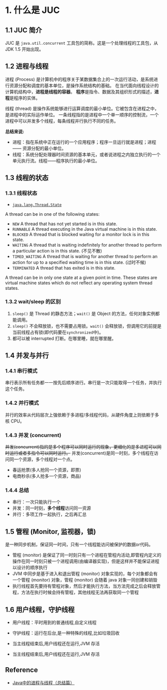 # 1. 什么是 JUC

## 1.1 JUC 简介
JUC 是 `java.util.concurrent` 工具包的简称。这是一个处理线程的工具包，从 JDK 1.5 开始出现。

## 1.2 进程与线程
进程 (Process) 是计算机中的程序关于某数据集合上的一次运行活动，是系统进行资源分配和调度的基本单位，是操作系统结构的基础。
在当代面向线程设计的计算机结构中，**进程是线程的容器**。
**程序**是指令、数据及其组织形式的描述，**进程**是程序的实体。

线程 (thread) 是操作系统能够进行运算调度的最小单位。它被包含在进程之中，是进程中的实际运作单位。
一条线程指的是进程中一个单一顺序的控制流，一个进程中可以并发多个线程，每条线程并行执行不同的任务。

**总结来说:**
* 进程：指在系统中正在运行的一个应用程序；程序一旦运行就是进程；进程 —— 资源分配的最小单位。
* 线程：系统分配处理器时间资源的基本单元，或者说进程之内独立执行的一个单元执行流。线程——程序执行的最小单位。

## 1.3 线程的状态
### 1.3.1 线程状态
* [`java.lang.Thread.State`](https://docs.oracle.com/en/java/javase/17/docs/api/java.base/java/lang/Thread.State.html)

A thread can be in one of the following states:
* `NEW`           A thread that has not yet started is in this state.
* `RUNNABLE`      A thread executing in the Java virtual machine is in this state.
* `BLOCKED`       A thread that is blocked waiting for a monitor lock is in this state.
* `WAITING`       A thread that is waiting indefinitely for another thread to perform a particular action is in this state. (不见不散)
* `TIMED_WAITING` A thread that is waiting for another thread to perform an action for up to a specified waiting time is in this state. (过时不候)
* `TERMINATED`    A thread that has exited is in this state.

A thread can be in only one state at a given point in time. These states are virtual machine states which do not reflect any operating system thread states.

### 1.3.2 wait/sleep 的区别
1. `sleep()` 是 Thread 的静态方法；`wait()` 是 Object 的方法，任何对象实例都能调用。
2. `sleep()` 不会释放锁，也不需要占用锁。`wait()` 会释放锁，但调用它的前提是当前线程占有锁(即代码要在`synchronized`中)。 
3. 都可以被 interrupted 打断。在哪里睡，就在哪里醒。


## 1.4 并发与并行
### 1.4.1 串行模式
串行表示所有任务都一一按先后顺序进行。串行是一次只能取得一个任务，并执行这个任务。

### 1.4.2 并行模式
并行的效率从代码层次上强依赖于多进程/多线程代码，从硬件角度上则依赖于多核 CPU。

### 1.4.3 并发 (concurrent)
~~并发(concurrent)指的是多个程序可以同时运行的现象，更细化的是多进程可以同时运行或者多指令可以同时运行。~~
并发(concurrent)是同一时刻，多个线程在访问同一个资源，多个线程对一个点。
* 春运抢票(多人抢同一个资源，即票)
* 电商秒杀(多人抢多一个资源，商品)


### 1.4.4 总结
* 串行：一次只能执行一个
* 并发：同一时刻，**多个线程**访问同一资源
* 并行：多项工作一起执行，之后再汇总

## 1.5 管程 (Monitor, 监视器，锁)
是一种同步机制，保证同一时间，只有一个线程能访问被保护的数据or代码。

* 管程 (monitor) 是保证了同一时刻只有一个进程在管程内活动,即管程内定义的操作在同一时刻只被一个进程调用(由编译器实现)，但是这样并不能保证进程以设计的顺序执行
* JVM 中同步是基于进入和退出管程 (monitor) 对象实现的，每个对象都会有一个管程 (monitor) 对象，管程 (monitor) 会随着 java 对象一同创建和销毁
* 执行线程首先要持有管程对象，然后才能执行方法，当方法完成之后会释放管程，方法在执行时候会持有管程，其他线程无法再获取同一个管程


## 1.6 用户线程，守护线程
* 用户线程：平时用到的普通线程,自定义线程
* 守护线程：运行在后台,是一种特殊的线程,比如垃圾回收

* 当主线程结束后,用户线程还在运行,JVM 存活
* 当主线程结束后,用户线程还在运行,JVM 存活


## Reference
* [Java中的进程与线程（总结篇）](https://www.cnblogs.com/WuXuanKun/p/6259965.html)
